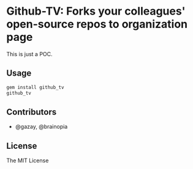# Github-TV: Forks your colleagues' open-source repos to organization page

This is just a POC.

## Usage

```bash
gem install github_tv
github_tv
```
## Contributors

* @gazay, @brainopia

## License

The MIT License
